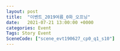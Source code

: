 ```yaml
---
layout: post
title:  "이벤트_2019여름_0화_오프닝"
date:   2021-07-21 13:00:00 +0000
categories: Event
Tags: Story Event
SceneCode: ["scene_evt190627_cp0_q1_s10"]
---
```

